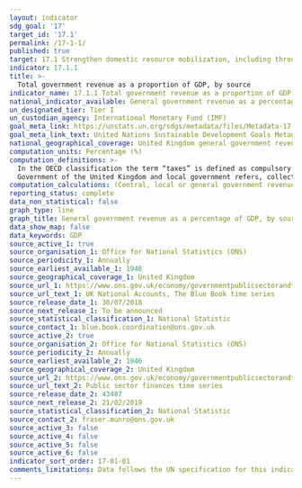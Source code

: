 ```yaml
---
layout: indicator
sdg_goal: '17'
target_id: '17.1'
permalink: /17-1-1/
published: true
target: 17.1 Strengthen domestic resource mobilization, including through international support to developing countries, to improve domestic capacity for tax and other revenue collection
indicator: 17.1.1
title: >-
  Total government revenue as a proportion of GDP, by source
indicator_name: 17.1.1 Total government revenue as a proportion of GDP, by source
national_indicator_available: General government revenue as a percentage of GDP, by source
un_designated_tier: Tier I
un_custodian_agency: International Monetary Fund (IMF)
goal_meta_link: https://unstats.un.org/sdgs/metadata/files/Metadata-17-01-01.pdf
goal_meta_link_text: United Nations Sustainable Development Goals Metadata (PDF 469 KB)
national_geographical_coverage: United Kingdom general government revenue
computation_units: Percentage (%)
computation_definitions: >-
  In the OECD classification the term “taxes” is defined as compulsory unrequited payments to general government. The definition of government follows that of the 2008 System of National Accounts (SNA). As disaggregations of general government, central government here refers to the
  Government of the United Kingdom and local government refers, collectively, to the administration of counties or districts, with representatives elected by those who live there.
computation_calculations: (Central, local or general government revenue / GDP) * 100
reporting_status: complete
data_non_statistical: false
graph_type: line
graph_title: General government revenue as a percentage of GDP, by source
data_show_map: false
data_keywords: GDP
source_active_1: true
source_organisation_1: Office for National Statistics (ONS)
source_periodicity_1: Annually
source_earliest_available_1: 1948
source_geographical_coverage_1: United Kingdom
source_url_1: https://www.ons.gov.uk/economy/governmentpublicsectorandtaxes/publicsectorfinance/datasets/publicsectorfinancesappendixatables110
source_url_text_1: UK National Accounts, The Blue Book time series 
source_release_date_1: 30/07/2018
source_next_release_1: To be announced
source_statistical_classification_1: National Statistic
source_contact_1: blue.book.coordination@ons.gov.uk  
source_active_2: true
source_organisation_2: Office for National Statistics (ONS)
source_periodicity_2: Annually
source_earliest_available_2: 1946
source_geographical_coverage_2: United Kingdom
source_url_2: https://www.ons.gov.uk/economy/governmentpublicsectorandtaxes/publicsectorfinance/datasets/publicsectorfinances
source_url_text_2: Public sector finances time series
source_release_date_2: 43487
source_next_release_2: 21/02/2019
source_statistical_classification_2: National Statistic
source_contact_2: fraser.munro@ons.gov.uk
source_active_3: false
source_active_4: false
source_active_5: false
source_active_6: false
indicator_sort_order: 17-01-01
comments_limitations: Data follows the UN specification for this indicator. This indicator has been identified in collaboration with topic experts.
---
```

